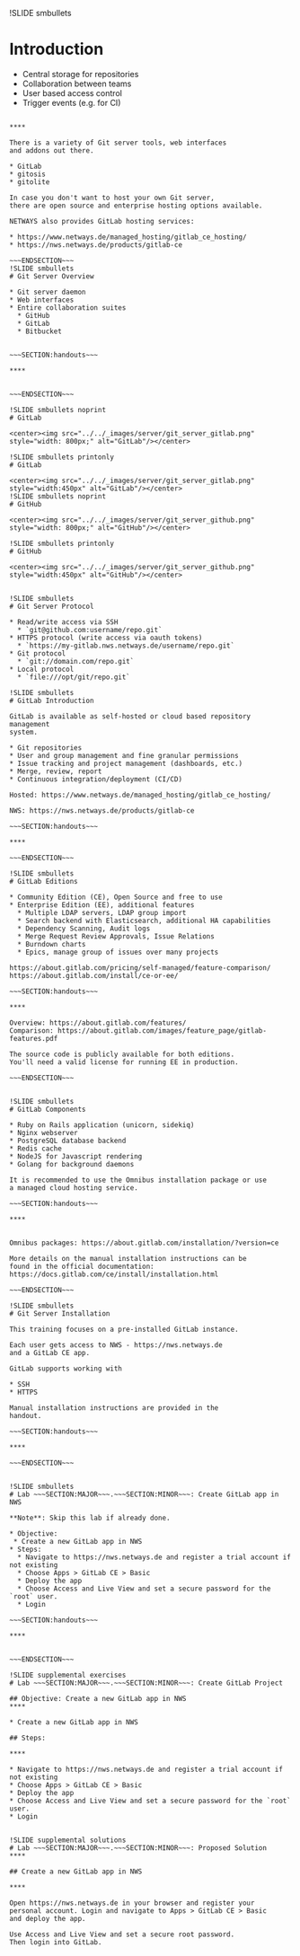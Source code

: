 !SLIDE smbullets
# Introduction

* Central storage for repositories
* Collaboration between teams
* User based access control
* Trigger events (e.g. for CI)

~~~SECTION:handouts~~~

****

There is a variety of Git server tools, web interfaces
and addons out there.

* GitLab
* gitosis
* gitolite

In case you don't want to host your own Git server,
there are open source and enterprise hosting options available.

NETWAYS also provides GitLab hosting services:

* https://www.netways.de/managed_hosting/gitlab_ce_hosting/
* https://nws.netways.de/products/gitlab-ce

~~~ENDSECTION~~~
!SLIDE smbullets
# Git Server Overview

* Git server daemon
* Web interfaces
* Entire collaboration suites
  * GitHub
  * GitLab
  * Bitbucket


~~~SECTION:handouts~~~

****


~~~ENDSECTION~~~

!SLIDE smbullets noprint
# GitLab

<center><img src="../../_images/server/git_server_gitlab.png" style="width: 800px;" alt="GitLab"/></center>

!SLIDE smbullets printonly
# GitLab

<center><img src="../../_images/server/git_server_gitlab.png" style="width:450px" alt="GitLab"/></center>
!SLIDE smbullets noprint
# GitHub

<center><img src="../../_images/server/git_server_github.png" style="width: 800px;" alt="GitHub"/></center>

!SLIDE smbullets printonly
# GitHub

<center><img src="../../_images/server/git_server_github.png" style="width:450px" alt="GitHub"/></center>


!SLIDE smbullets
# Git Server Protocol

* Read/write access via SSH
  * `git@github.com:username/repo.git`
* HTTPS protocol (write access via oauth tokens)
  * `https://my-gitlab.nws.netways.de/username/repo.git`
* Git protocol
  * `git://domain.com/repo.git`
* Local protocol
  * `file:///opt/git/repo.git`

!SLIDE smbullets
# GitLab Introduction

GitLab is available as self-hosted or cloud based repository management
system.

* Git repositories
* User and group management and fine granular permissions
* Issue tracking and project management (dashboards, etc.)
* Merge, review, report
* Continuous integration/deployment (CI/CD)

Hosted: https://www.netways.de/managed_hosting/gitlab_ce_hosting/

NWS: https://nws.netways.de/products/gitlab-ce

~~~SECTION:handouts~~~

****

~~~ENDSECTION~~~

!SLIDE smbullets
# GitLab Editions

* Community Edition (CE), Open Source and free to use
* Enterprise Edition (EE), additional features
  * Multiple LDAP servers, LDAP group import
  * Search backend with Elasticsearch, additional HA capabilities
  * Dependency Scanning, Audit logs
  * Merge Request Review Approvals, Issue Relations
  * Burndown charts
  * Epics, manage group of issues over many projects

https://about.gitlab.com/pricing/self-managed/feature-comparison/
https://about.gitlab.com/install/ce-or-ee/

~~~SECTION:handouts~~~

****

Overview: https://about.gitlab.com/features/
Comparison: https://about.gitlab.com/images/feature_page/gitlab-features.pdf

The source code is publicly available for both editions.
You'll need a valid license for running EE in production.

~~~ENDSECTION~~~


!SLIDE smbullets
# GitLab Components

* Ruby on Rails application (unicorn, sidekiq)
* Nginx webserver
* PostgreSQL database backend
* Redis cache
* NodeJS for Javascript rendering
* Golang for background daemons

It is recommended to use the Omnibus installation package or use
a managed cloud hosting service.

~~~SECTION:handouts~~~

****


Omnibus packages: https://about.gitlab.com/installation/?version=ce

More details on the manual installation instructions can be
found in the official documentation: https://docs.gitlab.com/ce/install/installation.html

~~~ENDSECTION~~~

!SLIDE smbullets
# Git Server Installation

This training focuses on a pre-installed GitLab instance.

Each user gets access to NWS - https://nws.netways.de
and a GitLab CE app.

GitLab supports working with

* SSH
* HTTPS

Manual installation instructions are provided in the
handout.

~~~SECTION:handouts~~~

****

~~~ENDSECTION~~~


!SLIDE smbullets
# Lab ~~~SECTION:MAJOR~~~.~~~SECTION:MINOR~~~: Create GitLab app in NWS

**Note**: Skip this lab if already done.

* Objective:
 * Create a new GitLab app in NWS
* Steps:
  * Navigate to https://nws.netways.de and register a trial account if not existing
  * Choose Apps > GitLab CE > Basic
  * Deploy the app
  * Choose Access and Live View and set a secure password for the `root` user.
  * Login

~~~SECTION:handouts~~~

****


~~~ENDSECTION~~~

!SLIDE supplemental exercises
# Lab ~~~SECTION:MAJOR~~~.~~~SECTION:MINOR~~~: Create GitLab Project

## Objective: Create a new GitLab app in NWS
****

* Create a new GitLab app in NWS

## Steps:

****

* Navigate to https://nws.netways.de and register a trial account if not existing
* Choose Apps > GitLab CE > Basic
* Deploy the app
* Choose Access and Live View and set a secure password for the `root` user.
* Login


!SLIDE supplemental solutions
# Lab ~~~SECTION:MAJOR~~~.~~~SECTION:MINOR~~~: Proposed Solution
****

## Create a new GitLab app in NWS

****

Open https://nws.netways.de in your browser and register your
personal account. Login and navigate to Apps > GitLab CE > Basic
and deploy the app.

Use Access and Live View and set a secure root password.
Then login into GitLab.


